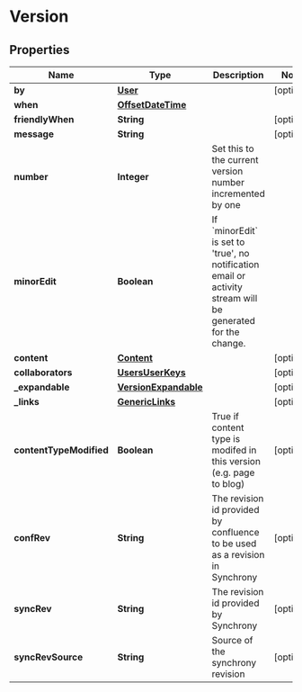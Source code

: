 # Version

## Properties
Name | Type | Description | Notes
------------ | ------------- | ------------- | -------------
**by** | [**User**](User.md) |  |  [optional]
**when** | [**OffsetDateTime**](OffsetDateTime.md) |  | 
**friendlyWhen** | **String** |  |  [optional]
**message** | **String** |  |  [optional]
**number** | **Integer** | Set this to the current version number incremented by one | 
**minorEdit** | **Boolean** | If &#x60;minorEdit&#x60; is set to &#x27;true&#x27;, no notification email or activity stream will be generated for the change. | 
**content** | [**Content**](Content.md) |  |  [optional]
**collaborators** | [**UsersUserKeys**](UsersUserKeys.md) |  |  [optional]
**_expandable** | [**VersionExpandable**](VersionExpandable.md) |  |  [optional]
**_links** | [**GenericLinks**](GenericLinks.md) |  |  [optional]
**contentTypeModified** | **Boolean** | True if content type is modifed in this version (e.g. page to blog) |  [optional]
**confRev** | **String** | The revision id provided by confluence to be used as a revision in Synchrony |  [optional]
**syncRev** | **String** | The revision id provided by Synchrony |  [optional]
**syncRevSource** | **String** | Source of the synchrony revision |  [optional]
